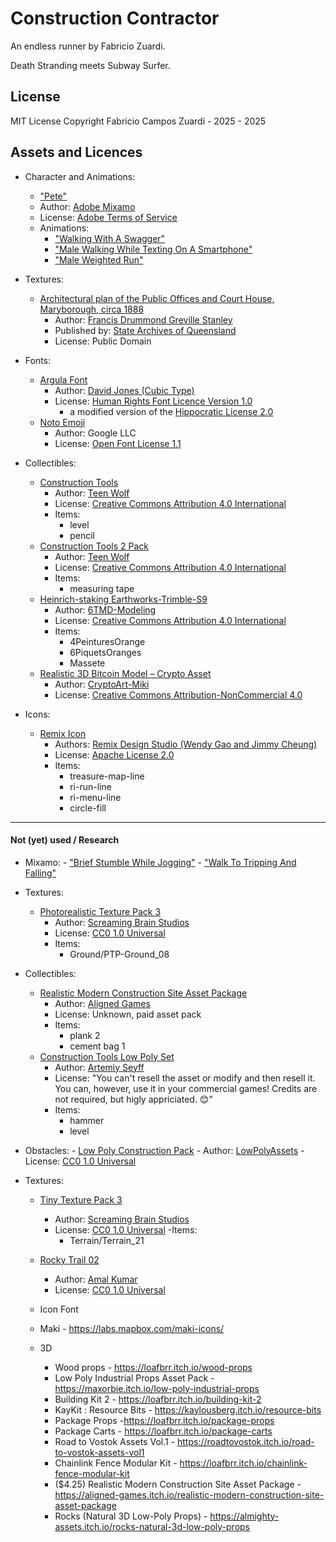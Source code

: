 # Construction Contractor

An endless runner by Fabricio Zuardi.

Death Stranding meets Subway Surfer.

## License

MIT License
Copyright Fabricio Campos Zuardi - 2025 - 2025


## Assets and Licences

- Character and Animations:
    - ["Pete"](https://www.mixamo.com/#/?page=1&query=pete&type=Character)
    - Author: [Adobe Mixamo](https://www.mixamo.com)
    - License: [Adobe Terms of Service](https://www.adobe.com/legal/terms.html#content-files)
    - Animations:
        - ["Walking With A Swagger"](https://www.mixamo.com/#/?page=1&query=male+swagger)
        - ["Male Walking While Texting On A Smartphone"](https://www.mixamo.com/#/?page=1&query=texting+walking+male)
        - ["Male Weighted Run"](https://www.mixamo.com/#/?page=1&query=weighted)

- Textures:
    - [Architectural plan of the Public Offices and Court House, Maryborough, circa 1888](https://en.wikipedia.org/wiki/File:Architectural_plan_of_the_Public_Offices_and_Court_House,_Maryborough,_circa_1888.jpg)
        - Author: [Francis Drummond Greville Stanley](https://en.wikipedia.org/wiki/Francis_Drummond_Greville_Stanley)
        - Published by: [State Archives of Queensland](https://www.qld.gov.au/recreation/arts/heritage/archives)
        - License: Public Domain

- Fonts:
    - [Argula Font](https://drj11.itch.io/arugula-font)
        - Author: [David Jones (Cubic Type)](https://about.cubictype.com/)
        - License: [Human Rights Font Licence Version 1.0](./fonts/License.html)
            - a modified version of the [Hippocratic License 2.0](https://spdx.org/licenses/Hippocratic-2.1.html)
    - [Noto Emoji](https://fonts.google.com/noto/specimen/Noto+Emoji)
        - Author: Google LLC
        - License: [Open Font License 1.1](https://fonts.google.com/noto/specimen/Noto+Emoji/license)

- Collectibles:
    - [Construction Tools](https://sketchfab.com/3d-models/construction-tools-09e12ba3f7ee42259b6533581abec86f)
        - Author: [Teen Wolf](https://sketchfab.com/Teen-Wolf)
        - License: [Creative Commons Attribution 4.0 International](https://creativecommons.org/licenses/by/4.0/)
        - Items:
            - level
            - pencil
    - [Construction Tools 2 Pack](https://sketchfab.com/3d-models/construction-tools-2-pack-9facdce61fff42578f50c16393be306b)
        - Author: [Teen Wolf](https://sketchfab.com/Teen-Wolf)
        - License: [Creative Commons Attribution 4.0 International](https://creativecommons.org/licenses/by/4.0/)
        - Items:
            - measuring tape
    - [Heinrich-staking Earthworks-Trimble-S9](https://sketchfab.com/3d-models/heinrich-staking-earthworks-trimble-s9-c5b164a003ff4beca6820214e0c3a0c1)
        - Author: [6TMD-Modeling](https://patrickbiani.wixsite.com/6tmd-modeling)
        - License: [Creative Commons Attribution 4.0 International](https://creativecommons.org/licenses/by/4.0/)
        - Items:
            - 4PeinturesOrange
            - 6PiquetsOranges
            - Massete
    - [Realistic 3D Bitcoin Model – Crypto Asset](https://sketchfab.com/3d-models/realistic-3d-bitcoin-model-crypto-asset-d71eff74bd5c4e25890477a4d3ecea73)
        - Author: [CryptoArt-Miki](https://sketchfab.com/CryptoArt-Miki)
        - License: [Creative Commons Attribution-NonCommercial 4.0](https://creativecommons.org/licenses/by-nc/4.0/)


- Icons:
    - [Remix Icon](https://remixicon.com/)
        - Authors: [Remix Design Studio (Wendy Gao and Jimmy Cheung)](https://github.com/Remix-Design)
        - License: [Apache License 2.0](https://github.com/Remix-Design/remixicon/blob/master/License)
        - Items:
            - treasure-map-line
            - ri-run-line
            - ri-menu-line
            - circle-fill



-----

#### Not (yet) used / Research
- Mixamo:
        - ["Brief Stumble While Jogging"](https://www.mixamo.com/#/?page=1&query=brief+stumble+jog)
        - ["Walk To Tripping And Falling"](https://www.mixamo.com/#/?page=1&query=walk+tripping+falling)

- Textures:
    - [Photorealistic Texture Pack 3](https://screamingbrainstudios.itch.io/photorealistic-texture-pack-3)
        - Author: [Screaming Brain Studios](https://screamingbrainstudios.com/)
        - License: [CC0 1.0 Universal](https://creativecommons.org/publicdomain/zero/1.0/)
        - Items:
            - Ground/PTP-Ground_08

- Collectibles:
    - [Realistic Modern Construction Site Asset Package](https://aligned-games.itch.io/realistic-modern-construction-site-asset-package)
        - Author: [Aligned Games](https://aligned-games.itch.io/)
        - License: Unknown, paid asset pack
        - Items:
            - plank 2
            - cement bag 1
    - [Construction Tools Low Poly Set](https://mxtgames.itch.io/construction-tools-low-poly-set)
        - Author: [Artemiy Seyff](https://x.com/OxMatter)
        - License: "You can't resell the asset or modify and then resell it. You can, however, use it in your commercial games! Credits are not required, but higly appriciated. 😊"
        - Items:
            - hammer
            - level
- Obstacles:
        - [Low Poly Construction Pack](https://lowpolyassets.itch.io/low-poly-construction-pack)
            - Author: [LowPolyAssets](https://lowpolyassets.itch.io/)
            - License: [CC0 1.0 Universal](https://creativecommons.org/publicdomain/zero/1.0/)
- Textures:
    - [Tiny Texture Pack 3](https://screamingbrainstudios.itch.io/tiny-texture-pack-3)
        - Author: [Screaming Brain Studios](https://screamingbrainstudios.com/)
        - License: [CC0 1.0 Universal](https://creativecommons.org/publicdomain/zero/1.0/)
        -Items:
            - Terrain/Terrain_21
    - [Rocky Trail 02](https://polyhaven.com/a/rocky_trail_02)
        - Author: [Amal Kumar](https://polyhaven.com/all?a=Amal%20Kumar)
        - License: [CC0 1.0 Universal](https://creativecommons.org/publicdomain/zero/1.0/)

    - Icon Font
    - Maki - https://labs.mapbox.com/maki-icons/
        
    - 3D
        - Wood props - https://loafbrr.itch.io/wood-props
        - Low Poly Industrial Props Asset Pack - https://maxorbie.itch.io/low-poly-industrial-props
        - Building Kit 2 - https://loafbrr.itch.io/building-kit-2
        - KayKit : Resource Bits - https://kaylousberg.itch.io/resource-bits
        - Package Props -https://loafbrr.itch.io/package-props
        - Package Carts - https://loafbrr.itch.io/package-carts
        - Road to Vostok Assets Vol.1 - https://roadtovostok.itch.io/road-to-vostok-assets-vol1
        - Chainlink Fence Modular Kit - https://loafbrr.itch.io/chainlink-fence-modular-kit
        - ($4.25) Realistic Modern Construction Site Asset Package - https://aligned-games.itch.io/realistic-modern-construction-site-asset-package
        - Rocks (Natural 3D Low-Poly Props) - https://almighty-assets.itch.io/rocks-natural-3d-low-poly-props
